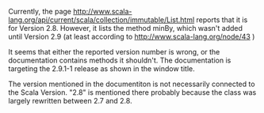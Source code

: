 Currently, the page http://www.scala-lang.org/api/current/scala/collection/immutable/List.html reports that it is for Version 2.8. However, it lists the method minBy, which wasn't added until Version 2.9 (at least according to http://www.scala-lang.org/node/43 )

It seems that either the reported version number is wrong, or the documentation contains methods it shouldn't.
The documentation is targeting the 2.9.1-1 release as shown in the window title.

The version mentioned in the documentiton is not necessarily connected to the Scala Version. "2.8" is mentioned there probably because the class was largely rewritten between 2.7 and 2.8.
